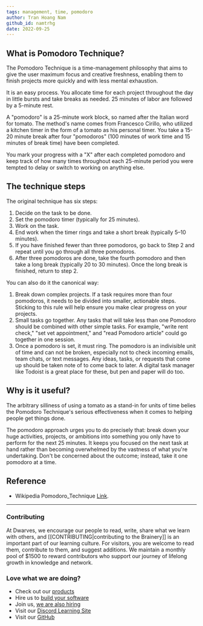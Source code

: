 ```yaml
---
tags: management, time, pomodoro
author: Tran Hoang Nam
github_id: namtrhg
date: 2022-09-25
---
```


## What is Pomodoro Technique?

The Pomodoro Technique is a time-management philosophy that aims to give the user maximum focus and creative freshness, enabling them to finish projects more quickly and with less mental exhaustion.

It is an easy process. You allocate time for each project throughout the day in little bursts and take breaks as needed. 25 minutes of labor are followed by a 5-minute rest.

A "pomodoro" is a 25-minute work block, so named after the Italian word for tomato. The method's name comes from Francesco Cirillo, who utilized a kitchen timer in the form of a tomato as his personal timer. You take a 15-20 minute break after four "pomodoros" (100 minutes of work time and 15 minutes of break time) have been completed.

You mark your progress with a "X" after each completed pomodoro and keep track of how many times throughout each 25-minute period you were tempted to delay or switch to working on anything else.

## The technique steps
The original technique has six steps:
1. Decide on the task to be done.
2. Set the pomodoro timer (typically for 25 minutes).
3. Work on the task.
4. End work when the timer rings and take a short break (typically 5–10 minutes).
5. If you have finished fewer than three pomodoros, go back to Step 2 and repeat until you go through all three pomodoros.
6. After three pomodoros are done, take the fourth pomodoro and then take a long break (typically 20 to 30 minutes). Once the long break is finished, return to step 2.

You can also do it the canonical way:
1. Break down complex projects. If a task requires more than four pomodoros, it needs to be divided into smaller, actionable steps. Sticking to this rule will help ensure you make clear progress on your projects.
2. Small tasks go together. Any tasks that will take less than one Pomodoro should be combined with other simple tasks. For example, "write rent check," "set vet appointment," and "read Pomodoro article" could go together in one session.
3. Once a pomodoro is set, it must ring. The pomodoro is an indivisible unit of time and can not be broken, especially not to check incoming emails, team chats, or text messages. Any ideas, tasks, or requests that come up should be taken note of to come back to later. A digital task manager like Todoist is a great place for these, but pen and paper will do too.

## Why is it useful?
The arbitrary silliness of using a tomato as a stand-in for units of time belies the Pomodoro Technique's serious effectiveness when it comes to helping people get things done.

The pomodoro approach urges you to do precisely that: break down your huge activities, projects, or ambitions into something you only have to perform for the next 25 minutes. It keeps you focused on the next task at hand rather than becoming overwhelmed by the vastness of what you're undertaking. Don't be concerned about the outcome; instead, take it one pomodoro at a time.

## Reference

- Wikipedia Pomodoro_Technique [Link](https://en.wikipedia.org/wiki/Pomodoro_Technique).


---
<!-- CTA -->
### Contributing

At Dwarves, we encourage our people to read, write, share what we learn with others, and [[CONTRIBUTING|contributing to the Brainery]] is an important part of our learning culture. For visitors, you are welcome to read them, contribute to them, and suggest additions. We maintain a monthly pool of $1500 to reward contributors who support our journey of lifelong growth in knowledge and network.

### Love what we are doing?

- Check out our [products](https://superbits.co)
- Hire us to [build your software](https://d.foundation)
- Join us, [we are also hiring](https://github.com/dwarvesf/WeAreHiring)
- Visit our [Discord Learning Site](https://discord.gg/dzNBpNTVEZ)
- Visit our [GitHub](https://github.com/dwarvesf)